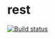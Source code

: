 # rest
[![Build status](https://ci.appveyor.com/api/projects/status/on80tl1d895w4g8y/branch/main?svg=true)](https://ci.appveyor.com/project/JaneVolada/rest/branch/main)

